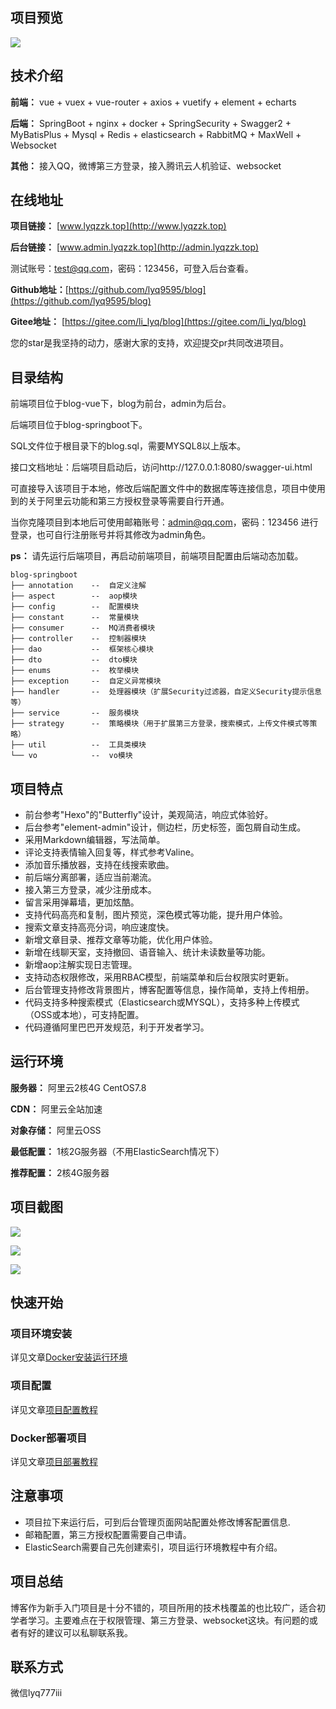 ## 项目预览

![](https://lyqblog.oss-cn-beijing.aliyuncs.com/1712657632324.png)


## 技术介绍

**前端：** vue + vuex + vue-router + axios + vuetify + element + echarts

**后端：** SpringBoot + nginx + docker + SpringSecurity + Swagger2 + MyBatisPlus + Mysql + Redis + elasticsearch + RabbitMQ + MaxWell + Websocket

**其他：** 接入QQ，微博第三方登录，接入腾讯云人机验证、websocket

## 在线地址

**项目链接：** [www.lyqzzk.top](http://www.lyqzzk.top)

**后台链接：** [www.admin.lyqzzk.top](http://admin.lyqzzk.top)

测试账号：test@qq.com，密码：123456，可登入后台查看。

**Github地址：**[https://github.com/lyq9595/blog](https://github.com/lyq9595/blog)

**Gitee地址：** [https://gitee.com/li_lyq/blog](https://gitee.com/li_lyq/blog)

您的star是我坚持的动力，感谢大家的支持，欢迎提交pr共同改进项目。

## 目录结构

前端项目位于blog-vue下，blog为前台，admin为后台。

后端项目位于blog-springboot下。

SQL文件位于根目录下的blog.sql，需要MYSQL8以上版本。

接口文档地址：后端项目启动后，访问http://127.0.0.1:8080/swagger-ui.html

可直接导入该项目于本地，修改后端配置文件中的数据库等连接信息，项目中使用到的关于阿里云功能和第三方授权登录等需要自行开通。

当你克隆项目到本地后可使用邮箱账号：admin@qq.com，密码：123456 进行登录，也可自行注册账号并将其修改为admin角色。

**ps：** 请先运行后端项目，再启动前端项目，前端项目配置由后端动态加载。

```
blog-springboot
├── annotation    --  自定义注解
├── aspect        --  aop模块
├── config        --  配置模块
├── constant      --  常量模块
├── consumer      --  MQ消费者模块
├── controller    --  控制器模块
├── dao           --  框架核心模块
├── dto           --  dto模块
├── enums         --  枚举模块
├── exception     --  自定义异常模块
├── handler       --  处理器模块（扩展Security过滤器，自定义Security提示信息等）
├── service       --  服务模块
├── strategy      --  策略模块（用于扩展第三方登录，搜索模式，上传文件模式等策略）
├── util          --  工具类模块
└── vo            --  vo模块
```

## 项目特点

- 前台参考"Hexo"的"Butterfly"设计，美观简洁，响应式体验好。
- 后台参考"element-admin"设计，侧边栏，历史标签，面包屑自动生成。
- 采用Markdown编辑器，写法简单。
- 评论支持表情输入回复等，样式参考Valine。
- 添加音乐播放器，支持在线搜索歌曲。
- 前后端分离部署，适应当前潮流。
- 接入第三方登录，减少注册成本。
- 留言采用弹幕墙，更加炫酷。
- 支持代码高亮和复制，图片预览，深色模式等功能，提升用户体验。
- 搜索文章支持高亮分词，响应速度快。
- 新增文章目录、推荐文章等功能，优化用户体验。
- 新增在线聊天室，支持撤回、语音输入、统计未读数量等功能。
- 新增aop注解实现日志管理。  
- 支持动态权限修改，采用RBAC模型，前端菜单和后台权限实时更新。
- 后台管理支持修改背景图片，博客配置等信息，操作简单，支持上传相册。
- 代码支持多种搜索模式（Elasticsearch或MYSQL），支持多种上传模式（OSS或本地），可支持配置。
- 代码遵循阿里巴巴开发规范，利于开发者学习。



## 运行环境

**服务器：** 阿里云2核4G CentOS7.8

**CDN：** 阿里云全站加速

**对象存储：** 阿里云OSS

**最低配置：** 1核2G服务器（不用ElasticSearch情况下）

**推荐配置：** 2核4G服务器

## 项目截图

![](https://lyqblog.oss-cn-beijing.aliyuncs.com/1712657632324.png)



![](https://lyqblog.oss-cn-beijing.aliyuncs.com/1712656470284.png)

![](https://lyqblog.oss-cn-beijing.aliyuncs.com/1712655907667.png)

## 快速开始

### 项目环境安装

详见文章[Docker安装运行环境](http://lyqzzk.top/articles/82)

### 项目配置

详见文章[项目配置教程](http://lyqzzk.top/articles/83)

### Docker部署项目

详见文章[项目部署教程](http://lyqzzk.top/articles/84)

## 注意事项

- 项目拉下来运行后，可到后台管理页面网站配置处修改博客配置信息.
- 邮箱配置，第三方授权配置需要自己申请。
- ElasticSearch需要自己先创建索引，项目运行环境教程中有介绍。

## 项目总结

博客作为新手入门项目是十分不错的，项目所用的技术栈覆盖的也比较广，适合初学者学习。主要难点在于权限管理、第三方登录、websocket这块。有问题的或者有好的建议可以私聊联系我。



## 联系方式

微信lyq777iii







